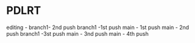 # PDLRT
editing - branch1- 2nd push
branch1 -1st push
main - 1st push
main - 2nd push
branch1 -3st push
main - 3nd push
main - 4th push
